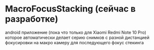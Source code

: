 # MacroFocusStacking (сейчас в разработке)
android приложение (пока что только для Xiaomi Redmi Note 10 Pro) которое автоматически делает серию снимков с разной дистанцией фокусировки на макро камеру для последующего фокус стекинга
